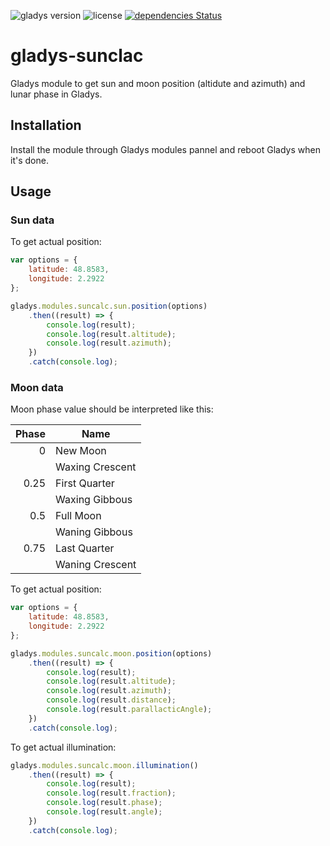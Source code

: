 ![gladys version](https://badgen.net/badge/Gladys/%3E=%203.9/purple)
![license](https://badgen.net/github/license/NicolasD-62/gladys-suncalc)
[![dependencies Status](https://badgen.net/david/dep/NicolasD-62/gladys-suncalc)](https://david-dm.org/NicolasD-62/gladys-suncalc)

# gladys-sunclac
Gladys module to get sun and moon position (altidute and azimuth) and lunar phase in Gladys.

## Installation

Install the module through Gladys modules pannel and reboot Gladys when it's done. 

## Usage

### Sun data

To get actual position: 
```javascript
var options = {
    latitude: 48.8583,
    longitude: 2.2922
};

gladys.modules.suncalc.sun.position(options)
    .then((result) => {
        console.log(result);
        console.log(result.altitude);
        console.log(result.azimuth);
    })
    .catch(console.log);
```

### Moon data

Moon phase value should be interpreted like this:

| Phase | Name            |
| ----: | --------------- |
|     0 | New Moon        |
|       | Waxing Crescent |
|  0.25 | First Quarter   |
|       | Waxing Gibbous  |
|   0.5 | Full Moon       |
|       | Waning Gibbous  |
|  0.75 | Last Quarter    |
|       | Waning Crescent |

To get actual position: 
```javascript
var options = {
    latitude: 48.8583,
    longitude: 2.2922
};

gladys.modules.suncalc.moon.position(options)
    .then((result) => {
        console.log(result);
        console.log(result.altitude);
        console.log(result.azimuth);
        console.log(result.distance);
        console.log(result.parallacticAngle);
    })
    .catch(console.log);
```

To get actual illumination: 
```javascript
gladys.modules.suncalc.moon.illumination()
    .then((result) => {
        console.log(result);
        console.log(result.fraction);
        console.log(result.phase);
        console.log(result.angle);
    })
    .catch(console.log);
```
